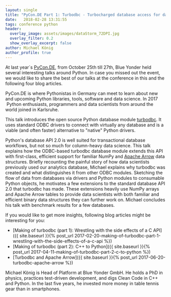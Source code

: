```yaml
---
layout: single
title: "PyCon.DE Part 1: Turbodbc - Turbocharged database access for data scientists"
date:   2018-02-28 13:31:55
tags: conference python
header:
  overlay_image: assets/images/dataStorm_72DPI.jpg
  overlay_filter: 0.2
  show_overlay_excerpt: false
author: Michael König
author_profile: true
---
```


At last year´s [PyCon.DE](https://de.pycon.org/), from October 25th till 27th, Blue Yonder held several interesting talks around Python. In case you missed out the event, we would like to share the best of our talks at the conference in this and the following four blog articles. 

PyCon.DE is where Pythonistas in Germany can meet to learn about new and upcoming Python libraries, tools, software and data science. In 2017  Python enthusiasts, programmers and data scientists from around the world joined in Karlsruhe. 

This talk introduces the open source Python database module [turbodbc](https://github.com/blue-yonder/turbodbc). It uses standard ODBC drivers to connect with virtually any database and is a viable (and often faster) alternative to "native" Python drivers. 

Python's database API 2.0 is well suited for transactional database workflows, but not so much for column-heavy data science. This talk explains how the ODBC-based turbodbc database module extends this API with first-class, efficient support for familiar NumPy and [Apache Arrow](https://arrow.apache.org) data structures. Briefly recounting the painful story of how data scientists previously used our analytics database, Michael explains why turbodbc was created and what distinguishes it from other ODBC modules. Sketching the flow of data from databases via drivers and Python modules to consumable Python objects, he motivates a few extensions to the standard database API 2.0 that turbodbc has made. These extensions heavily use NumPy arrays and Apache Arrow tables to provide data scientists with both familiar and efficient binary data structures they can further work on. Michael concludes his talk with benchmark results for a few databases. 

If you would like to get more insights, following blog articles might be interesting for you: 

  * [Making of turbodbc (part 1): Wrestling with the side effects of a C API]({{ site.baseurl }}{% post_url 2017-02-20-making-of-turbodbc-part-1-wrestling-with-the-side-effects-of-a-c-api %})
  * [Making of turbodbc (part 2): C++ to Python]({{ site.baseurl }}{% post_url 2017-04-11-making-of-turbodbc-part-2-c-to-python %})
  * [Turbodbc and Apache Arrow]({{ site.baseurl }}{% post_url 2017-06-20-turbodbc-apache-arrow %})

Michael König is Head of Platform at Blue Yonder GmbH. He holds a PhD in physics, practices test-driven development, and digs Clean Code in C++ and Python. In the last five years, he invested more money in table tennis gear than in smartphones.
